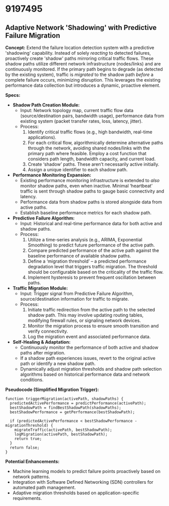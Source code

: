 # 9197495

## Adaptive Network 'Shadowing' with Predictive Failure Migration

**Concept:** Extend the failure location detection system with a predictive 'shadowing' capability. Instead of solely *reacting* to detected failures, proactively create 'shadow' paths mirroring critical traffic flows. These shadow paths utilize different network infrastructure (nodes/links) and are continuously monitored. If the primary path begins to degrade (as detected by the existing system), traffic is *migrated* to the shadow path *before* a complete failure occurs, minimizing disruption. This leverages the existing performance data collection but introduces a dynamic, proactive element.

**Specs:**

*   **Shadow Path Creation Module:**
    *   Input: Network topology map, current traffic flow data (source/destination pairs, bandwidth usage), performance data from existing system (packet transfer rates, loss, latency, jitter).
    *   Process:
        1.  Identify critical traffic flows (e.g., high bandwidth, real-time applications).
        2.  For each critical flow, algorithmically determine alternative paths through the network, avoiding shared nodes/links with the primary path where feasible. Employ a cost function that considers path length, bandwidth capacity, and current load.
        3.  Create ‘shadow’ paths. These aren’t necessarily active initially.
        4.  Assign a unique identifier to each shadow path.
*   **Performance Monitoring Expansion:**
    *   Existing performance monitoring infrastructure is extended to *also* monitor shadow paths, even when inactive. Minimal ‘heartbeat’ traffic is sent through shadow paths to gauge basic connectivity and latency.
    *   Performance data from shadow paths is stored alongside data from active paths.
    *   Establish baseline performance metrics for each shadow path.
*   **Predictive Failure Algorithm:**
    *   Input: Historical and real-time performance data for both active and shadow paths.
    *   Process:
        1.  Utilize a time-series analysis (e.g., ARIMA, Exponential Smoothing) to predict future performance of the active path.
        2.  Compare predicted performance of the active path against the baseline performance of available shadow paths.
        3.  Define a ‘migration threshold’ – a predicted performance degradation level that triggers traffic migration. The threshold should be configurable based on the criticality of the traffic flow.
        4.  Implement hysteresis to prevent frequent oscillation between paths.
*   **Traffic Migration Module:**
    *   Input: Trigger signal from Predictive Failure Algorithm, source/destination information for traffic to migrate.
    *   Process:
        1.  Initiate traffic redirection from the active path to the selected shadow path. This may involve updating routing tables, modifying firewall rules, or signaling network devices.
        2.  Monitor the migration process to ensure smooth transition and verify connectivity.
        3.  Log the migration event and associated performance data.
*   **Self-Healing & Adaptation:**
    *   Continuously monitor the performance of both active and shadow paths after migration.
    *   If a shadow path experiences issues, revert to the original active path or identify a new shadow path.
    *   Dynamically adjust migration thresholds and shadow path selection algorithms based on historical performance data and network conditions.

**Pseudocode (Simplified Migration Trigger):**

```
function triggerMigration(activePath, shadowPaths) {
  predictedActivePerformance = predictPerformance(activePath);
  bestShadowPath = findBestShadowPath(shadowPaths);
  bestShadowPerformance = getPerformance(bestShadowPath);

  if (predictedActivePerformance < bestShadowPerformance - migrationThreshold) {
    migrateTraffic(activePath, bestShadowPath);
    logMigration(activePath, bestShadowPath);
    return true;
  }
  return false;
}
```

**Potential Enhancements:**

*   Machine learning models to predict failure points proactively based on network patterns.
*   Integration with Software Defined Networking (SDN) controllers for automated path management.
*   Adaptive migration thresholds based on application-specific requirements.